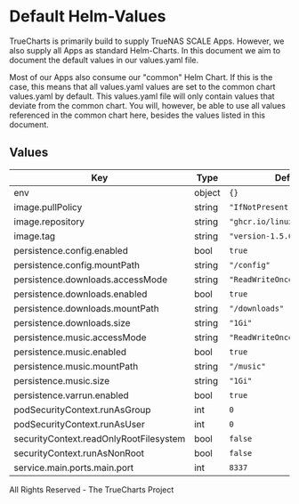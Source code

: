 # Default Helm-Values

TrueCharts is primarily build to supply TrueNAS SCALE Apps.
However, we also supply all Apps as standard Helm-Charts. In this document we aim to document the default values in our values.yaml file.

Most of our Apps also consume our "common" Helm Chart.
If this is the case, this means that all values.yaml values are set to the common chart values.yaml by default. This values.yaml file will only contain values that deviate from the common chart.
You will, however, be able to use all values referenced in the common chart here, besides the values listed in this document.

## Values

| Key | Type | Default | Description |
|-----|------|---------|-------------|
| env | object | `{}` |  |
| image.pullPolicy | string | `"IfNotPresent"` |  |
| image.repository | string | `"ghcr.io/linuxserver/beets"` |  |
| image.tag | string | `"version-1.5.0"` |  |
| persistence.config.enabled | bool | `true` |  |
| persistence.config.mountPath | string | `"/config"` |  |
| persistence.downloads.accessMode | string | `"ReadWriteOnce"` |  |
| persistence.downloads.enabled | bool | `true` |  |
| persistence.downloads.mountPath | string | `"/downloads"` |  |
| persistence.downloads.size | string | `"1Gi"` |  |
| persistence.music.accessMode | string | `"ReadWriteOnce"` |  |
| persistence.music.enabled | bool | `true` |  |
| persistence.music.mountPath | string | `"/music"` |  |
| persistence.music.size | string | `"1Gi"` |  |
| persistence.varrun.enabled | bool | `true` |  |
| podSecurityContext.runAsGroup | int | `0` |  |
| podSecurityContext.runAsUser | int | `0` |  |
| securityContext.readOnlyRootFilesystem | bool | `false` |  |
| securityContext.runAsNonRoot | bool | `false` |  |
| service.main.ports.main.port | int | `8337` |  |

All Rights Reserved - The TrueCharts Project

